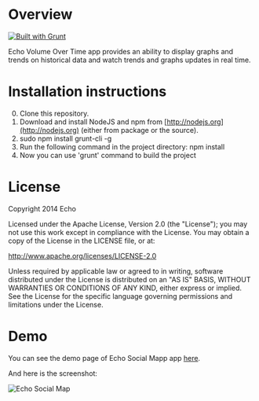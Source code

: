 # Overview

[![Built with Grunt](https://cdn.gruntjs.com/builtwith.png)](http://gruntjs.com/)

Echo Volume Over Time app provides an ability to display graphs and trends on historical data and watch trends and graphs updates in real time.


# Installation instructions

0. Clone this repository.
1. Download and install NodeJS and npm from [http://nodejs.org](http://nodejs.org) (either from package or the source).
2. sudo npm install grunt-cli -g
3. Run the following command in the project directory: npm install
4. Now you can use 'grunt' command to build the project

# License

Copyright 2014 Echo

Licensed under the Apache License, Version 2.0 (the "License"); you may not use this work except in compliance with the License. You may obtain a copy of the License in the LICENSE file, or at:

http://www.apache.org/licenses/LICENSE-2.0

Unless required by applicable law or agreed to in writing, software distributed under the License is distributed on an "AS IS" BASIS, WITHOUT WARRANTIES OR CONDITIONS OF ANY KIND, either express or implied. See the License for the specific language governing permissions and limitations under the License.

# Demo

You can see the demo page of Echo Social Mapp app [here](http://echoappsteam.github.io/EchoSocialMap/).

And here is the screenshot:

![Echo Social Map](http://static.squarespace.com/static/52c5b81de4b0494603ede7e5/t/52f3d840e4b0bdba1c1766b5/1391712332640/conversations-overview.png?format=650w "Echo Social Map Screenshot")
